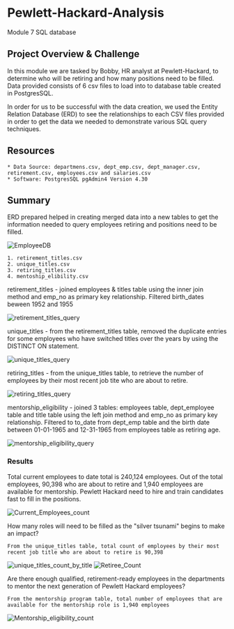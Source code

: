 # Pewlett-Hackard-Analysis
Module 7 SQL database


## Project Overview & Challenge
In this module we are tasked by Bobby, HR analyst at Pewlett-Hackard, to determine who will be retiring and how many positions need to be filled. Data provided consists of 6 csv files to load into to database table created in PostgresSQL. 

In order for us to be successful with the data creation, we used the Entity Relation Database (ERD) to see the relationships to each CSV files provided in order to get the data we needed to demonstrate various SQL query techniques.


## Resources
    * Data Source: departmens.csv, dept_emp.csv, dept_manager.csv, retirement.csv, employees.csv and salaries.csv
    * Software: PostgresSQL pgAdmin4 Version 4.30

## Summary 
ERD prepared helped in creating merged data into a new tables to get the information needed to query employees retiring and positions need to be filled.

![EmployeeDB](https://user-images.githubusercontent.com/80075982/116642563-0bfd5280-a924-11eb-846b-ba5b98016013.png)
    
    1. retirement_titles.csv
    2. unique_titles.csv
    3. retiring_titles.csv
    4. mentoship_elibility.csv

retirement_titles
    - joined employees & titles table using the inner join method and emp_no as primary key relationship. Filtered birth_dates beween 1952 and 1955

![retirement_titles_query](https://user-images.githubusercontent.com/80075982/116642344-7661c300-a923-11eb-82c3-de585d5a50ed.png)

unique_titles
    - from the retirement_titles table, removed the duplicate entries for some employees who have switched titles over the years by using the DISTINCT ON statement.    

![unique_titles_query](https://user-images.githubusercontent.com/80075982/116642350-7e216780-a923-11eb-953a-d6105e338da1.png)      

retiring_titles
    - from the unique_titles table, to retrieve the number of employees by their most recent job tite who are about to retire.

![retiring_titles_query](https://user-images.githubusercontent.com/80075982/116642356-81b4ee80-a923-11eb-9d9b-59be2f213e79.png)

mentorship_eligibility
    - joined 3 tables: employees table,  dept_employee table and title table using the left join method and emp_no as primary key relationship. Filtered to to_date from dept_emp table and the birth date between 01-01-1965 and 12-31-1965 from employees table as retiring age.

![mentorship_eligibility_query](https://user-images.githubusercontent.com/80075982/116642358-82e61b80-a923-11eb-83eb-6dc2b79b921e.png)

### Results
Total current employees to date total is 240,124 employees. Out of the total employees, 90,398 who are about to retire and 1,940 employees are available for mentorship. Pewlett Hackard need to hire and train candidates fast to fill in the positions.

![Current_Employees_count](https://user-images.githubusercontent.com/80075982/116642861-9b0a6a80-a924-11eb-829b-0329e574db89.png)

How many roles will need to be filled as the "silver tsunami" begins to make an impact?
   
    From the unique_titles table, total count of employees by their most recent job title who are about to retire is 90,398

![unique_titles_count_by_title](https://user-images.githubusercontent.com/80075982/116642365-87123900-a923-11eb-906f-aa77f56bc388.png)
![Retiree_Count](https://user-images.githubusercontent.com/80075982/116642866-9d6cc480-a924-11eb-904c-08db93277efd.png)

Are there enough qualified, retirement-ready employees in the departments to mentor the next generation of Pewlett Hackard employees?
    
    From the mentorship program table, total number of employees that are available for the mentorship role is 1,940 employees
![Mentorship_eligibility_count](https://user-images.githubusercontent.com/80075982/116643116-38659e80-a925-11eb-9d56-ff91b8adba01.png)


   











